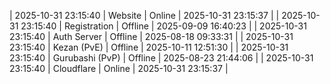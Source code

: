 | 2025-10-31 23:15:40 | Website | Online | 2025-10-31 23:15:37 |
| 2025-10-31 23:15:40 | Registration | Offline | 2025-09-09 16:40:23 |
| 2025-10-31 23:15:40 | Auth Server | Offline | 2025-08-18 09:33:31 |
| 2025-10-31 23:15:40 | Kezan (PvE) | Offline | 2025-10-11 12:51:30 |
| 2025-10-31 23:15:40 | Gurubashi (PvP) | Offline | 2025-08-23 21:44:06 |
| 2025-10-31 23:15:40 | Cloudflare | Online | 2025-10-31 23:15:37 |
